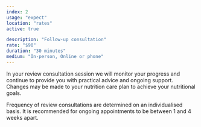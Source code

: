 ```yaml
---
index: 2
usage: "expect"
location: "rates"
active: true

description: "Follow-up consultation"
rate: "$90"
duration: "30 minutes"
medium: "In-person, Online or phone"
---
```


In your review consultation session we will monitor your progress and continue to provide you with practical advice and ongoing support. Changes may be made to your nutrition care plan to achieve your nutritional goals.  

Frequency of review consultations are determined on an individualised basis. It is recommended for ongoing appointments to be between 1 and 4 weeks apart. 
